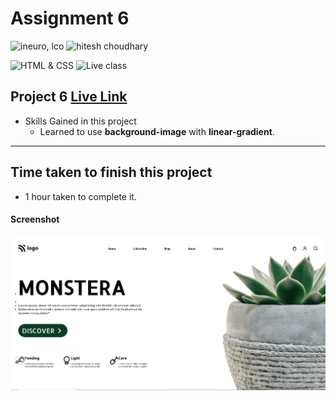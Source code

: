 # Assignment 6

![ineuro, lco](https://img.shields.io/badge/iNeuron-LCO-green)
![hitesh choudhary](https://img.shields.io/badge/Hitesh--Choudhary-Full--stack--JS--bootcamp-purple)

![HTML & CSS](https://img.shields.io/badge/HTML-CSS-orange)
![Live class](https://img.shields.io/badge/LIVE--CLASS-PROJECT--10-green)


## Project 6 [Live Link](https://planting-nature.netlify.app/)

-   Skills Gained in this project
    -   Learned to use **background-image** with **linear-gradient**.

---

## Time taken to finish this project

-   1 hour taken to complete it.

#### Screenshot

![Desktop](../Screenshots/6.png)